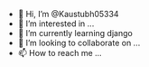 - 👋 Hi, I’m @Kaustubh05334
- 👀 I’m interested in ...
- 🌱 I’m currently learning django
- 💞️ I’m looking to collaborate on ...
- 📫 How to reach me ...

<!---
Kaustubh05334/Kaustubh05334 is a ✨ special ✨ repository because its `README.md` (this file) appears on your GitHub profile.
You can click the Preview link to take a look at your changes.
--->
